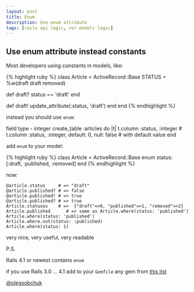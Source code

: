 ```yaml
---
layout: post
title: Enum
description: Use enum attribute
tags: [rails api logic, ror models logic]
---
```


## Use enum attribute instead constants

Most developers using constants in models, like:

{% highlight ruby %}
class Article < ActiveRecord::Base
  STATUS = %w(draft draft removed)

  def draft?
    status == 'draft'
  end

  def draft!
    update_attribute(:status, 'draft')
  end
end
{% endhighlight %}

instead you should use `enum`:

field type - integer
    create_table :articles do |t|
      t.column :status, :integer
      # t.column :status, :integer, default: 0, null: false # with default value
    end

add `enum` to your model:

{% highlight ruby %}
  class Article < ActiveRecord::Base
    enum status: [:draft, :published, :removed]
  end
{% endhighlight %}

now:

    @article.status     # => "draft"
    @article.published? # => false
    @article.published! # => true
    @article.published? # => true
    Article.statuses    # =>  {"draft"=>0, "published"=>1, "removed"=>2}
    Article.published      # => same as Article.where(status: 'published')
    Article.where(status: 'published')
    Article.where.not(status: :published)
    Article.where(status: 1)

very nice, very useful, very readable

P.S.

Rails 4.1 or newest contains `enum`

if you use Rails 3.0 ... 4.1 add to your `Gemfile` any gem from [this list](https://www.ruby-toolbox.com/categories/Active_Record_Enumerations)

[@olegsobchuk](https://github.com/olegsobchuk)
